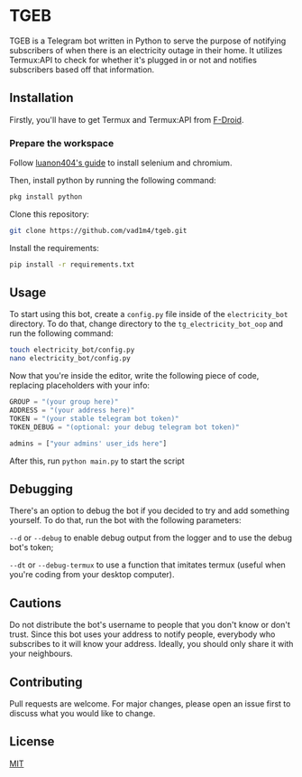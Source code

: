 # TGEB

TGEB is a Telegram bot written in Python to serve the purpose of notifying subscribers of when there is an electricity outage in their home. It utilizes Termux:API to check for whether it's plugged in or not and notifies subscribers based off that information.

## Installation

Firstly, you'll have to get Termux and Termux:API from [F-Droid](https://f-droid.org/packages/com.termux/).

### Prepare the workspace

Follow [luanon404's guide](https://github.com/luanon404/Selenium-On-Termux-Android/tree/main) to install selenium and chromium.

Then, install python by running the following command:
```bash
pkg install python
```
Clone this repository:
```bash
git clone https://github.com/vad1m4/tgeb.git
```
Install the requirements:
```bash
pip install -r requirements.txt
```
## Usage

To start using this bot, create a `config.py` file inside of the `electricity_bot` directory.
To do that, change directory to the `tg_electricity_bot_oop` and run the following command:
```bash
touch electricity_bot/config.py
nano electricity_bot/config.py
```
Now that you're inside the editor, write the following piece of code, replacing placeholders with your info:
```py
GROUP = "(your group here)"
ADDRESS = "(your address here)"
TOKEN = "(your stable telegram bot token)"
TOKEN_DEBUG = "(optional: your debug telegram bot token)"

admins = ["your admins' user_ids here"]
```

After this, run `python main.py` to start the script 

## Debugging

There's an option to debug the bot if you decided to try and add something yourself. 
To do that, run the bot with the following parameters:

`--d` or `--debug` to enable debug output from the logger and to use the debug bot's token;

`--dt` or `--debug-termux` to use a function that imitates termux (useful when you're coding from your desktop computer).

## Cautions

Do not distribute the bot's username to people that you don't know or don't trust. Since this bot uses your address to notify people, everybody who subscribes to it will know your address. Ideally, you should only share it with your neighbours.

## Contributing

Pull requests are welcome. For major changes, please open an issue first
to discuss what you would like to change.

## License

[MIT](https://choosealicense.com/licenses/mit/)
